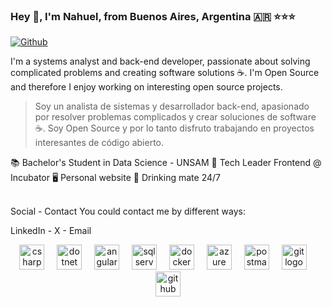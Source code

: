 


### Hey 👋, I'm Nahuel, from Buenos Aires, Argentina 🇦🇷 ⭐⭐⭐

[![Github](https://img.shields.io/github/followers/nxhuel?label=Follow&style=social)](https://github.com/nxhuel)

I'm a systems analyst and back-end developer, passionate about solving complicated problems and creating software solutions ☕. I'm Open Source and therefore I enjoy working on interesting open source projects.
> Soy un analista de sistemas y desarrollador back-end, apasionado por resolver problemas complicados y crear soluciones de software ☕. Soy Open Source y por lo tanto disfruto trabajando en proyectos interesantes de código abierto.

<!-- Dark Mode -->

📚 Bachelor's Student in Data Science - UNSAM
🚀  Tech Leader Frontend @ Incubator
🖥️  Personal website
🧉 Drinking mate 24/7

<br/>
Social - Contact
You could contact me by different ways:

LinkedIn - X - Email

<!-- Skills -->

<div align="center">
  <!-- C# -->
  <img src="https://cdn.jsdelivr.net/gh/devicons/devicon/icons/csharp/csharp-original.svg" height="40" alt="csharp logo" />
  <img width="12" />
  
  <!-- .NET -->
  <img src="https://cdn.jsdelivr.net/gh/devicons/devicon/icons/dotnetcore/dotnetcore-original.svg" height="40" alt="dotnet logo" />
  <img width="12" />
  
  <!-- Angular -->
  <img src="https://cdn.jsdelivr.net/gh/devicons/devicon/icons/angularjs/angularjs-original.svg" height="40" alt="angular logo" />
  <img width="12" />

  <!-- SQL Server -->
  <img src="https://cdn.jsdelivr.net/gh/devicons/devicon/icons/microsoftsqlserver/microsoftsqlserver-plain.svg" height="40" alt="sqlserver logo" />
  <img width="12" />

  <!-- Docker -->
  <img src="https://cdn.jsdelivr.net/gh/devicons/devicon/icons/docker/docker-original.svg" height="40" alt="docker logo" />
  <img width="12" />

  <!-- Azure -->
  <img src="https://cdn.jsdelivr.net/gh/devicons/devicon/icons/azure/azure-original.svg" height="40" alt="azure logo" />
  <img width="12" />

  <!-- Postman -->
  <img src="https://www.vectorlogo.zone/logos/getpostman/getpostman-icon.svg" height="40" alt="postman logo" />
  <img width="12" />

  <!-- Git -->
  <img src="https://cdn.jsdelivr.net/gh/devicons/devicon/icons/git/git-original.svg" height="40" alt="git logo" />
  <img width="12" />

  <!-- GitHub -->
  <img src="https://cdn.jsdelivr.net/gh/devicons/devicon/icons/github/github-original.svg" height="40" alt="github logo" />
</div>


